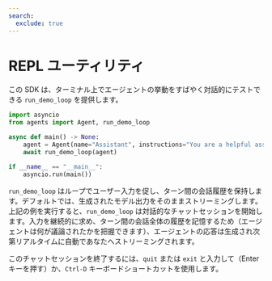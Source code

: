 ```yaml
---
search:
  exclude: true
---
```

# REPL ユーティリティ

この SDK は、ターミナル上でエージェントの挙動をすばやく対話的にテストできる `run_demo_loop` を提供します。

```python
import asyncio
from agents import Agent, run_demo_loop

async def main() -> None:
    agent = Agent(name="Assistant", instructions="You are a helpful assistant.")
    await run_demo_loop(agent)

if __name__ == "__main__":
    asyncio.run(main())
```

`run_demo_loop` はループでユーザー入力を促し、ターン間の会話履歴を保持します。デフォルトでは、生成されたモデル出力をそのままストリーミングします。上記の例を実行すると、`run_demo_loop` は対話的なチャットセッションを開始します。入力を継続的に求め、ターン間の会話全体の履歴を記憶するため（エージェントは何が議論されたかを把握できます）、エージェントの応答は生成され次第リアルタイムに自動であなたへストリーミングされます。

このチャットセッションを終了するには、`quit` または `exit` と入力して（Enter キーを押す）か、`Ctrl-D` キーボードショートカットを使用します。